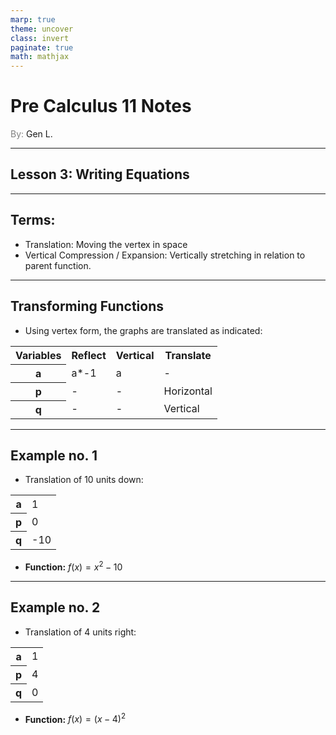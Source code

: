 ```yaml
---
marp: true
theme: uncover
class: invert
paginate: true
math: mathjax
---
```


# <!--fit--> Pre Calculus 11 Notes

<span style="color: grey">By:</span> Gen L.

<!--_footer: In partnership with Hyperion University, 2023-->

---

## Lesson 3: Writing Equations

---

## Terms:

* Translation: Moving the vertex in space
* Vertical Compression / Expansion: Vertically stretching in relation to parent function.

---

## Transforming Functions

* Using vertex form, the graphs are translated as indicated:

<table>
    <tr>
        <th>Variables</th> <th>Reflect</th> <th>Vertical</th> <th>Translate</th>
    </tr>
    <tr>
        <th>a</th> <td>a*-1</td> <td>a</td> <td>-</td>
    </tr>
    <tr>
        <th>p</th> <td>-</td> <td>-</td> <td>Horizontal</td>
    </tr>
    <tr>
        <th>q</th> <td>-</td> <td>-</td> <td>Vertical</td>
    </tr>
</table>

---

## Example no. 1

* Translation of 10 units down:

<table>
    <tr>
        <th>a</th> <td>1</td>
    </tr>
    <tr>
        <th>p</th> <td>0</td>
    </tr>
    <tr>
        <th>q</th> <td>-10</td>
    </tr>
</table>

* **Function:** $f(x)=x^2-10$

---

## Example no. 2

* Translation of 4 units right:

<table>
    <tr>
        <th>a</th> <td>1</td>
    </tr>
    <tr>
        <th>p</th> <td>4</td>
    </tr>
    <tr>
        <th>q</th> <td>0</td>
    </tr>
</table>

* **Function:** $f(x)=(x-4)^2$